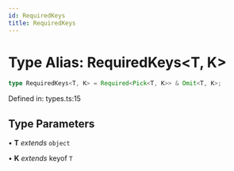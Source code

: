 ```yaml
---
id: RequiredKeys
title: RequiredKeys
---
```


<!-- DO NOT EDIT: this page is autogenerated from the type comments -->

# Type Alias: RequiredKeys\<T, K\>

```ts
type RequiredKeys<T, K> = Required<Pick<T, K>> & Omit<T, K>;
```

Defined in: types.ts:15

## Type Parameters

• **T** *extends* `object`

• **K** *extends* keyof `T`
